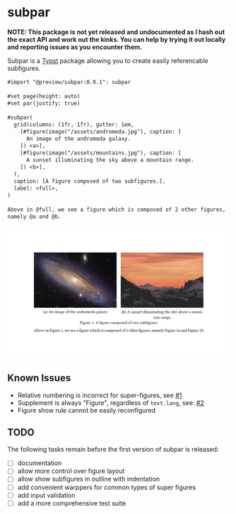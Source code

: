 # subpar
**NOTE: This package is not yet released and undocumented as I hash out the exact API and work out the kinks. You can help by trying it out locally and reporting issues as you encounter them.**

Subpar is a [Typst] package allowing you to create easily referencable subfigures.

```typst
#import "@preview/subpar:0.0.1": subpar

#set page(height: auto)
#set par(justify: true)

#subpar(
  grid(columns: (1fr, 1fr), gutter: 1em,
    [#figure(image("/assets/andromeda.jpg"), caption: [
      An image of the andromeda galaxy.
    ]) <a>],
    [#figure(image("/assets/mountains.jpg"), caption: [
      A sunset illuminating the sky above a mountain range.
    ]) <b>],
  ),
  caption: [A figure composed of two subfigures.],
  label: <full>,
)

Above in @full, we see a figure which is composed of 2 other figures, namely @a and @b.
```
![ex]

## Known Issues
- Relative numbering is incorrect for super-figures, see [#1]
- Supplement is always "Figure", regardless of `text.lang`, see: [#2]
- Figure show rule cannot be easily reconfigured

## TODO
The following tasks remain before the first version of subpar is released:
- [ ] documentation
- [ ] allow more control over figure layout
- [ ] allow show subfigures in outline with indentation
- [ ] add convenient warppers for common types of super figures
- [ ] add input validation
- [ ] add a more comprehensive test suite

[ex]: /examples/example.png

[Typst]: https://typst.app/

[#1]: https://github.com/tingerrr/subpar/issues/1
[#2]: https://github.com/tingerrr/subpar/issues/2
